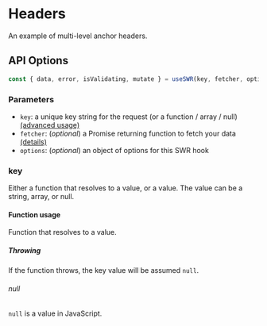 # Headers

An example of multi-level anchor headers.

## API Options

```js
const { data, error, isValidating, mutate } = useSWR(key, fetcher, options)
```

### Parameters

- `key`: a unique key string for the request (or a function / array / null) [(advanced usage)](/docs/conditional-fetching)
- `fetcher`: (_optional_) a Promise returning function to fetch your data [(details)](/docs/data-fetching)
- `options`: (_optional_) an object of options for this SWR hook

### key

Either a function that resolves to a value, or a value. The value can be a string, array, or null.

#### Function usage

Function that resolves to a value.

##### Throwing

If the function throws, the key value will be assumed `null`.

###### null

`null` is a value in JavaScript.
